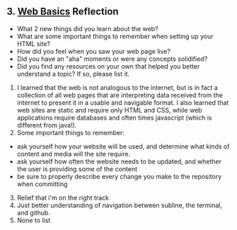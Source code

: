## 3. [Web Basics](3_web_basics/readme.md) Reflection

* What 2 new things did you learn about the web?
* What are some important things to remember when setting up your HTML site?
* How did you feel when you saw your web page live?
* Did you have an "aha" moments or were any concepts solidified?
* Did you find any resources on your own that helped you better understand a topic? If so, please list it.

1. I learned that the web is not analogous to the internet, but is in fact a collection of all web pages that are interpreting data received from the internet to present it in a usable and navigable format. I also learned that web sites are static and require only HTML and CSS, while web applications require databases and often times javascript (which is different from java!). 
2. Some important things to remember: 
- ask yourself how your website will be used, and determine what kinds of content and media will the site require. 
- ask yourself how often the website needs to be updated, and whether the user is providing some of the content 
- be sure to properly describe every change you make to the repository when committing 
3. Relief that i'm on the right track 
4. Just better understanding of navigation between subline, the terminal, and github.
5. None to list 